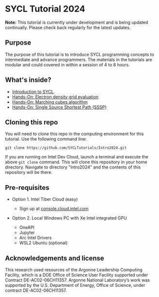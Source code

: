 # SYCL Tutorial 2024

**Note:** This tutorial is currently under development and is being updated continually. Please check back regularly for the latest updates.


## Purpose

The purpose of this tutorial is to introduce SYCL programming concepts to intermediate and advance programmers. The materials in the tutorials are modular and could covered in within a session of 4 to 8 hours.


## What's inside?
* [Introduction to SYCL](https://github.com/SYCLTutorials/Intro2024/tree/main/01-intro).
* [Hands-On: Electron density grid evaluation](https://github.com/SYCLTutorials/Intro2024/tree/main/02-electrondensity)
* [Hands-On: Marching cubes algorithm](https://github.com/SYCLTutorials/Intro2024/tree/main/03-marchingCubes)
* [Hands-On: Single Source Shortest Path (SSSP)](https://github.com/SYCLTutorials/Intro2024/tree/main/04-sssp)


## Cloning this repo

You will need to clone this repo in the computing environment for this tutorial. Use the following command line:

```
git clone https://github.com/SYCLTutorials/Intro2024.git
```

If you are running on Intel Dev Cloud, launch a terminal and execute the above `git clone` command. This will clone this repository in your home directory. Navigate to directory "Intro2024" and the contents of this repository will be there.

## Pre-requisites

* Option 1. Intel Tiber Cloud (easy)
  * Sign up at [console.cloud.intel.com](https://github.com/SYCLTutorials/Intro2024/blob/main/01-intro/devcloud.md)

* Option 2. Local Windows PC with Xe Intel integrated GPU
   * OneAPI
   * Jupyter
   * Arc Intel Drivers
   * WSL2 Ubuntu (optional)

  
## Acknowledgements and license
This research used resources of the Argonne Leadership Computing Facility, which is a DOE Office of Science User Facility supported under Contract DE-AC02-06CH11357. Argonne National Laboratory’s work was supported by the U.S. Department of Energy, Office of Science, under contract DE-AC02-06CH11357.


